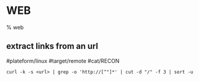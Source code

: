 # WEB

% web

## extract links from an url
#plateform/linux #target/remote #cat/RECON 
```
curl -k -s <url> | grep -o 'http://[^"]*' | cut -d "/" -f 3 | sort -u
```
